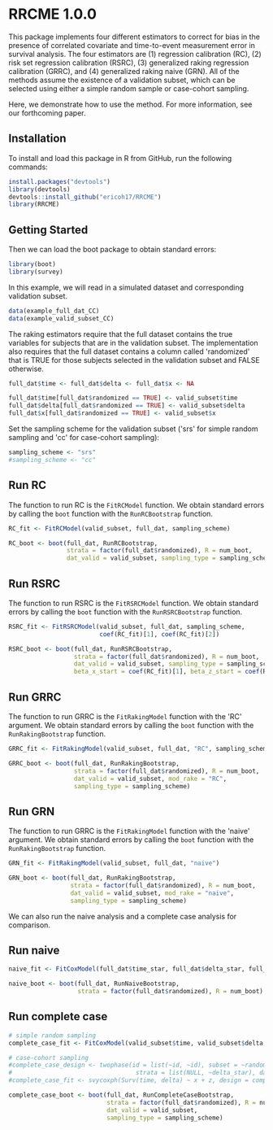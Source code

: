 
# RRCME 1.0.0

This package implements four different estimators to correct 
for bias in the presence of correlated covariate and time-to-event 
measurement error in survival analysis. The four estimators are 
(1) regression calibration (RC), (2) risk set regression calibration (RSRC),
(3) generalized raking regression calibration (GRRC), and 
(4) generalized raking naive (GRN). All of the methods assume the 
existence of a validation subset, which can be selected using
either a simple random sample or case-cohort sampling. 

Here, we demonstrate how to use the method. For more information, 
see our forthcoming paper. 

## Installation

To install and load this package in R from GitHub, run the following commands:
  
```R
install.packages("devtools")
library(devtools)
devtools::install_github("ericoh17/RRCME")
library(RRCME)
```  

## Getting Started

Then we can load the boot package to obtain standard errors:

```R
library(boot)
library(survey)
``` 

In this example, we will read in a simulated dataset and
corresponding validation subset. 

```R
data(example_full_dat_CC)
data(example_valid_subset_CC)
```

The raking estimators require that the full dataset contains the true
variables for subjects that are in the validation subset. The 
implementation also requires that the full dataset contains a column 
called 'randomized' that is TRUE for those subjects selected in 
the validation subset and FALSE otherwise.

```R
full_dat$time <- full_dat$delta <- full_dat$x <- NA

full_dat$time[full_dat$randomized == TRUE] <- valid_subset$time
full_dat$delta[full_dat$randomized == TRUE] <- valid_subset$delta
full_dat$x[full_dat$randomized == TRUE] <- valid_subset$x
```

Set the sampling scheme for the validation subset
('srs' for simple random sampling and
'cc' for case-cohort sampling):
```R
sampling_scheme <- "srs"
#sampling_scheme <- "cc"
```

## Run RC

The function to run RC is the `FitRCModel` function.
We obtain standard errors by calling the `boot` function with the 
`RunRCBootstrap` function. 

```R
RC_fit <- FitRCModel(valid_subset, full_dat, sampling_scheme)

RC_boot <- boot(full_dat, RunRCBootstrap, 
                strata = factor(full_dat$randomized), R = num_boot,
                dat_valid = valid_subset, sampling_type = sampling_scheme)
```

## Run RSRC

The function to run RSRC is the `FitRSRCModel` function. 
We obtain standard errors by calling the `boot` function with the 
`RunRSRCBootstrap` function. 

```R
RSRC_fit <- FitRSRCModel(valid_subset, full_dat, sampling_scheme,
                         coef(RC_fit)[1], coef(RC_fit)[2])

RSRC_boot <- boot(full_dat, RunRSRCBootstrap,
                  strata = factor(full_dat$randomized), R = num_boot,
                  dat_valid = valid_subset, sampling_type = sampling_scheme,
                  beta_x_start = coef(RC_fit)[1], beta_z_start = coef(RC_fit)[2])
```

## Run GRRC

The function to run GRRC is the `FitRakingModel` function with the 'RC' argument. 
We obtain standard errors by calling the `boot` function with the 
`RunRakingBootstrap` function. 

```R
GRRC_fit <- FitRakingModel(valid_subset, full_dat, "RC", sampling_scheme)

GRRC_boot <- boot(full_dat, RunRakingBootstrap,
                  strata = factor(full_dat$randomized), R = num_boot,
                  dat_valid = valid_subset, mod_rake = "RC", 
                  sampling_type = sampling_scheme)
```

## Run GRN

The function to run GRRC is the `FitRakingModel` function with the 'naive' argument. 
We obtain standard errors by calling the `boot` function with the 
`RunRakingBootstrap` function. 

```R
GRN_fit <- FitRakingModel(valid_subset, full_dat, "naive")

GRN_boot <- boot(full_dat, RunRakingBootstrap,
                 strata = factor(full_dat$randomized), R = num_boot,
                 dat_valid = valid_subset, mod_rake = "naive", 
                 sampling_type = sampling_scheme)
```

We can also run the naive analysis and a complete case analysis for comparison. 

## Run naive

```R
naive_fit <- FitCoxModel(full_dat$time_star, full_dat$delta_star, full_dat$x_star, full_dat$z)

naive_boot <- boot(full_dat, RunNaiveBootstrap,
                   strata = factor(full_dat$randomized), R = num_boot)

```

## Run complete case

```R
# simple random sampling
complete_case_fit <- FitCoxModel(valid_subset$time, valid_subset$delta, valid_subset$x, valid_subset$z)

# case-cohort sampling
#complete_case_design <- twophase(id = list(~id, ~id), subset = ~randomized, 
#                                  strata = list(NULL, ~delta_star), data = full_dat)
#complete_case_fit <- svycoxph(Surv(time, delta) ~ x + z, design = complete_case_design)

complete_case_boot <- boot(full_dat, RunCompleteCaseBootstrap,
                           strata = factor(full_dat$randomized), R = num_boot,
                           dat_valid = valid_subset, 
                           sampling_type = sampling_scheme)

```

